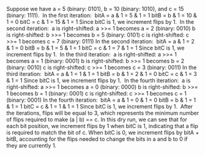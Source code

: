 Suppose we have a = 5 (binary: 0101), b = 10 (binary: 1010), and c = 15 (binary: 1111).
​
In the first iteration:
​
bitA = a & 1 = 5 & 1 = 1
bitB = b & 1 = 10 & 1 = 0
bitC = c & 1 = 15 & 1 = 1
Since bitC is 1, we increment flips by 1.
​
In the second iteration:
​
a is right-shifted: a >>= 1 becomes a = 2 (binary: 0010)
b is right-shifted: b >>= 1 becomes b = 5 (binary: 0101)
c is right-shifted: c >>= 1 becomes c = 7 (binary: 0111)
In the second iteration:
​
bitA = a & 1 = 2 & 1 = 0
bitB = b & 1 = 5 & 1 = 1
bitC = c & 1 = 7 & 1 = 1
Since bitC is 1, we increment flips by 1.
​
In the third iteration:
​
a is right-shifted: a >>= 1 becomes a = 1 (binary: 0001)
b is right-shifted: b >>= 1 becomes b = 2 (binary: 0010)
c is right-shifted: c >>= 1 becomes c = 3 (binary: 0011)
In the third iteration:
​
bitA = a & 1 = 1 & 1 = 1
bitB = b & 1 = 2 & 1 = 0
bitC = c & 1 = 3 & 1 = 1
Since bitC is 1, we increment flips by 1.
​
In the fourth iteration:
​
a is right-shifted: a >>= 1 becomes a = 0 (binary: 0000)
b is right-shifted: b >>= 1 becomes b = 1 (binary: 0001)
c is right-shifted: c >>= 1 becomes c = 1 (binary: 0001)
In the fourth iteration:
​
bitA = a & 1 = 0 & 1 = 0
bitB = b & 1 = 1 & 1 = 1
bitC = c & 1 = 1 & 1 = 1
Since bitC is 1, we increment flips by 1.
​
After the iterations, flips will be equal to 3, which represents the minimum number of flips required to make (a | b) == c.
​
In this dry run, we can see that for each bit position, we increment flips by 1 when bitC is 1, indicating that a flip is required to match the bit of c. When bitC is 0, we increment flips by bitA + bitB, accounting for the flips needed to change the bits in a and b to 0 if they are currently 1.